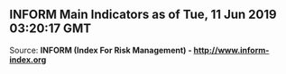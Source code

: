 ## INFORM Main Indicators as of Tue, 11 Jun 2019 03:20:17 GMT

Source: **INFORM (Index For Risk Management) - http://www.inform-index.org**